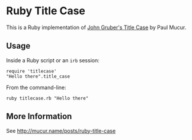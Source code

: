 Ruby Title Case
===============

This is a Ruby implementation of [John Gruber's Title Case][gruber] by Paul Mucur.

  [gruber]: http://daringfireball.net/2008/05/title_case
  
Usage
-----

Inside a Ruby script or an `irb` session:

    require 'titlecase'
    "Hello there".title_case
    
From the command-line:

    ruby titlecase.rb "Hello there"

More Information
----------------

See http://mucur.name/posts/ruby-title-case